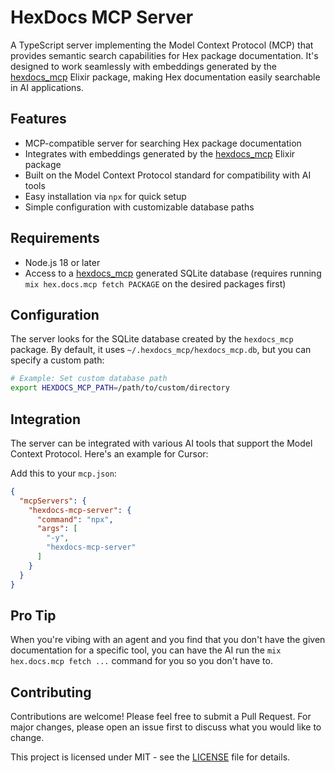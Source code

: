 # HexDocs MCP Server

A TypeScript server implementing the Model Context Protocol (MCP) that provides semantic search capabilities for Hex package documentation. It's designed to work seamlessly with embeddings generated by the [hexdocs_mcp](https://github.com/bradleygolden/hexdocs-mcp) Elixir package, making Hex documentation easily searchable in AI applications.

## Features

- MCP-compatible server for searching Hex package documentation
- Integrates with embeddings generated by the [hexdocs_mcp](https://github.com/bradleygolden/hexdocs-mcp) Elixir package
- Built on the Model Context Protocol standard for compatibility with AI tools
- Easy installation via `npx` for quick setup
- Simple configuration with customizable database paths

## Requirements

- Node.js 18 or later
- Access to a [hexdocs_mcp](https://github.com/bradleygolden/hexdocs-mcp) generated SQLite database (requires running `mix hex.docs.mcp fetch PACKAGE` on the desired packages first)

## Configuration

The server looks for the SQLite database created by the `hexdocs_mcp` package. By default, it uses `~/.hexdocs_mcp/hexdocs_mcp.db`, but you can specify a custom path:

```bash
# Example: Set custom database path
export HEXDOCS_MCP_PATH=/path/to/custom/directory
```

## Integration

The server can be integrated with various AI tools that support the Model Context Protocol. Here's an example for Cursor:

Add this to your `mcp.json`:

```json
{
  "mcpServers": {
    "hexdocs-mcp-server": {
      "command": "npx",
      "args": [
        "-y",
        "hexdocs-mcp-server"
      ]
    }
  }
}
```

## Pro Tip

When you're vibing with an agent and you find that you don't have the given documentation for a specific tool, you can have the AI run the `mix hex.docs.mcp fetch ...` command for you so you don't have to.

## Contributing

Contributions are welcome! Please feel free to submit a Pull Request. For major changes, please open an issue first to discuss what you would like to change.

This project is licensed under MIT - see the [LICENSE](LICENSE) file for details.